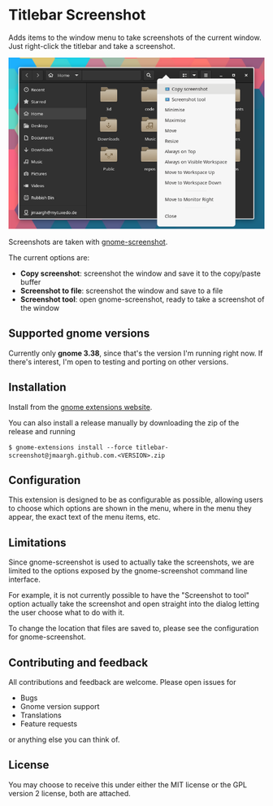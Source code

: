 # Titlebar Screenshot

Adds items to the window menu to take screenshots of the current window. Just
right-click the titlebar and take a screenshot.

![](./media/screenshot.png)

Screenshots are taken with [gnome-screenshot](https://gitlab.gnome.org/GNOME/gnome-screenshot/).

The current options are:

* **Copy screenshot**: screenshot the window and save it to the copy/paste buffer
* **Screenshot to file**: screenshot the window and save to a file
* **Screenshot tool**: open gnome-screenshot, ready to take a screenshot of the window

## Supported gnome versions

Currently only **gnome 3.38**, since that's the version I'm running right now.
If there's interest, I'm open to testing and porting on other versions.

## Installation

Install from the [gnome extensions website](https://extensions.gnome.org/extension/4458/titlebar-screenshot/).

You can also install a release manually by downloading the zip of the release
and running

```
$ gnome-extensions install --force titlebar-screenshot@jmaargh.github.com.<VERSION>.zip
```

## Configuration

This extension is designed to be as configurable as possible, allowing users to
choose which options are shown in the menu, where in the menu they appear,
the exact text of the menu items, etc.

## Limitations

Since gnome-screenshot is used to actually take the screenshots, we are limited
to the options exposed by the gnome-screenshot command line interface.

For example, it is not currently possible to have the "Screenshot to tool"
option actually take the screenshot and open straight into the dialog letting
the user choose what to do with it.

To change the location that files are saved to, please see the configuration
for gnome-screenshot.

## Contributing and feedback

All contributions and feedback are welcome. Please open issues for

* Bugs
* Gnome version support
* Translations
* Feature requests

or anything else you can think of.

## License

You may choose to receive this under either the MIT license or the GPL version
2 license, both are attached.
